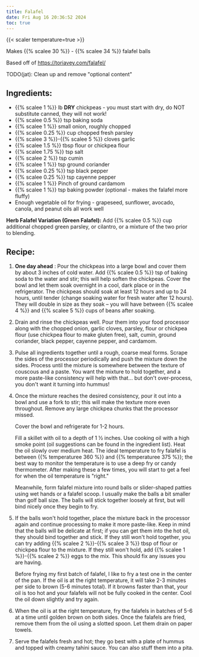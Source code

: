 ```yaml
---
title: Falafel
date: Fri Aug 16 20:36:52 2024
toc: true
---
```

{{< scaler temperature=true >}}

Makes {{% scalee 30 %}} - {{% scalee 34 %}} falafel balls

Based off of https://toriavey.com/falafel/

TODO(jat): Clean up and remove "optional content"

## Ingredients:
* {{% scalee 1 %}} lb **DRY** chickpeas - you must start with dry, do
  NOT substitute canned, they will not work!
* {{% scalee 0.5 %}} tsp baking soda
* {{% scalee 1 %}} small onion, roughly chopped
* {{% scalee 0.25 %}} cup chopped fresh parsley
* {{% scalee 3 %}}-{{% scalee 5 %}} cloves garlic
* {{% scalee 1.5 %}} tbsp flour or chickpea flour
* {{% scalee 1.75 %}} tsp salt
* {{% scalee 2 %}} tsp cumin
* {{% scalee 1 %}} tsp ground coriander
* {{% scalee 0.25 %}} tsp black pepper
* {{% scalee 0.25 %}} tsp cayenne pepper
* {{% scalee 1 %}} Pinch of ground cardamom
* {{% scalee 1 %}} tsp baking powder (optional - makes the falafel
  more fluffy)
* Enough vegetable oil for frying - grapeseed, sunflower, avocado,
  canola, and peanut oils all work well

**Herb Falafel Variation (Green Falafel):** Add {{% scalee 0.5 %}}
cup additional chopped green parsley, or cilantro, or a mixture of
the two prior to blending.

## Recipe:

1. **One day ahead** : Pour the chickpeas into a large bowl and cover
   them by about 3 inches of cold water. Add {{% scalee 0.5 %}} tsp of
   baking soda to the water and stir; this will help soften the
   chickpeas. Cover the bowl and let them soak overnight in a cool,
   dark place or in the refrigerator. The chickpeas should soak at
   least 12 hours and up to 24 hours, until tender (change soaking
   water for fresh water after 12 hours). They will double in size as
   they soak – you will have between {{% scalee 4 %}} and {{% scalee 5
   %}} cups of beans after soaking.

2. Drain and rinse the chickpeas well. Pour them into your food
   processor along with the chopped onion, garlic cloves, parsley,
   flour or chickpea flour (use chickpea flour to make gluten free),
   salt, cumin, ground coriander, black pepper, cayenne pepper, and
   cardamom.

3. Pulse all ingredients together until a rough, coarse meal
   forms. Scrape the sides of the processor periodically and push the
   mixture down the sides. Process until the mixture is somewhere
   between the texture of couscous and a paste. You want the mixture
   to hold together, and a more paste-like consistency will help with
   that… but don't over-process, you don't want it turning into
   hummus!

4. Once the mixture reaches the desired consistency, pour it out into
   a bowl and use a fork to stir; this will make the texture more even
   throughout. Remove any large chickpea chunks that the processor
   missed.

   Cover the bowl and refrigerate for 1-2 hours.

   Fill a skillet with oil to a depth of 1 ½ inches. Use cooking oil
   with a high smoke point (oil suggestions can be found in the
   ingredient list). Heat the oil slowly over medium heat. The ideal
   temperature to fry falafel is between {{% temperaturee 360 %}} and
   {{% temperaturee 375 %}}; the best way to monitor the temperature
   is to use a deep fry or candy thermometer. After making these a few
   times, you will start to get a feel for when the oil temperature is
   "right."

   Meanwhile, form falafel mixture into round balls or slider-shaped
   patties using wet hands or a falafel scoop. I usually make the
   balls a bit smaller than golf ball size. The balls will stick
   together loosely at first, but will bind nicely once they begin to
   fry.

5. If the balls won't hold together, place the mixture back in the
   processor again and continue processing to make it more
   paste-like. Keep in mind that the balls will be delicate at first;
   if you can get them into the hot oil, they should bind together and
   stick. If they still won't hold together, you can try adding {{%
   scalee 2 %}}-{{% scalee 3 %}} tbsp of flour or chickpea flour to
   the mixture. If they still won't hold, add {{% scalee 1 %}}-{{%
   scalee 2 %}} eggs to the mix. This should fix any issues you are
   having.

   Before frying my first batch of falafel, I like to fry a test one
   in the center of the pan. If the oil is at the right temperature,
   it will take 2-3 minutes per side to brown (5-6 minutes total). If
   it browns faster than that, your oil is too hot and your falafels
   will not be fully cooked in the center. Cool the oil down slightly
   and try again.

6. When the oil is at the right temperature, fry the falafels in
   batches of 5-6 at a time until golden brown on both sides. Once the
   falafels are fried, remove them from the oil using a slotted
   spoon. Let them drain on paper towels.

7. Serve the falafels fresh and hot; they go best with a plate of
   hummus and topped with creamy tahini sauce. You can also stuff them
   into a pita.

